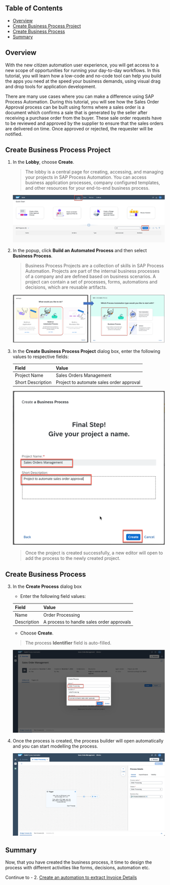 ## Table of Contents
 - [Overview](#overview)
 - [Create Business Process Project](#createproject)
 - [Create Business Process](#createprocess)
 - [Summary](#summary)

## Overview <a name="overview"></a>
With the new citizen automation user experience, you will get access to a new scope of opportunities for running your day-to-day workflows. In this tutorial, you will learn how a low-code and no-code tool can help you build the apps you need at the speed your business demands, using visual drag and drop tools for application development.

There are many use cases where you can make a difference using SAP Process Automation. During this tutorial, you will see how the Sales Order Approval process can be built using forms where a sales order is a document which confirms a sale that is generated by the seller after receiving a purchase order from the buyer. These sale order requests have to be reviewed and approved by the supplier to ensure that the sales orders are delivered on time. Once approved or rejected, the requester will be notified.


## Create Business Process Project <a name="createproject"></a>

1. In the **Lobby**, choose **Create**.

    > The lobby is a central page for creating, accessing, and managing your projects in SAP Process Automation. You can access business application processes, company configured templates, and other resources for your end-to-end business process.

    ![Lobby overview](images/CreateProcess_01.png)

2. In the popup, click **Build an Automated Process** and then select **Business Process**.

    > Business Process Projects are a collection of skills in SAP Process Automation. Projects are part of the internal business processes of a company and are defined based on business scenarios. A project can contain a set of processes, forms, automations and decisions, which are reusable artifacts.

    ![Create a Business Process Project](images/CreateProcess_02.png)

3. In the **Create Business Process Project** dialog box, enter the following values to respective fields:

    | Field    | Value|
    | :------------- | :------------- |
    | Project Name      | Sales Orders Management      |
    | Short Description | Project to automate sales order approval |

    ![Fill Project information ](images/CreateProcess_03.png)

    > Once the project is created successfully, a new editor will open to add the process to the newly created project.


## Create Business Process <a name="createprocess"></a>

3. In the **Create Process** dialog box

    - Enter the following field values:

    | Field    | Value|
    | :------------- | :------------- |
    | Name      | Order Processing      |
    | Description | A process to handle sales order approvals |

    - Choose **Create**.

    > The process **Identifier** field is auto-filled.

    ![Process Builder Create Process filled](images/CreateProcess_04.png)

4. Once the process is created, the process builder will open automatically and you can start modelling the process.

    ![Fill Project information ](images/CreateProcess_05.png)



## Summary <a name="summary"></a>

Now, that you have created the business process, it time to design the process with different activities like forms, decisions, automation etc.

Continue to - 2. [Create an automation to extract Invoice Details](https://developers.sap.com/tutorials/spa-dox-create-automation.html)
